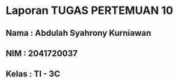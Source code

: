 # Laporan TUGAS PERTEMUAN 10
## Nama : Abdulah Syahrony Kurniawan
## NIM  : 2041720037
## Kelas : TI - 3C
